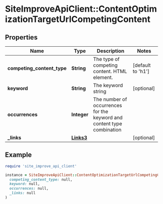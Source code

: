 # SiteImproveApiClient::ContentOptimizationTargetUrlCompetingContent

## Properties

| Name | Type | Description | Notes |
| ---- | ---- | ----------- | ----- |
| **competing_content_type** | **String** | The type of competing content. HTML element. | [default to &#39;h1&#39;] |
| **keyword** | **String** | The keyword string | [optional] |
| **occurrences** | **Integer** | The number of occurrences for the keyword and content type combination |  |
| **_links** | [**Links3**](Links3.md) |  | [optional] |

## Example

```ruby
require 'site_improve_api_client'

instance = SiteImproveApiClient::ContentOptimizationTargetUrlCompetingContent.new(
  competing_content_type: null,
  keyword: null,
  occurrences: null,
  _links: null
)
```

